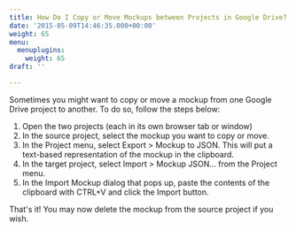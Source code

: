 ```yaml
---
title: How Do I Copy or Move Mockups between Projects in Google Drive?
date: '2015-05-09T14:46:35.000+00:00'
weight: 65
menu:
  menuplugins:
    weight: 65
draft: ''

---
```


Sometimes you might want to copy or move a mockup from one Google Drive project to another. To do so, follow the steps below:

1.  Open the two projects (each in its own browser tab or window)
2.  In the source project, select the mockup you want to copy or move.
3.  In the Project menu, select Export > Mockup to JSON. This will put a text-based representation of the mockup in the clipboard.
4.  In the target project, select Import > Mockup JSON... from the Project menu.
5.  In the Import Mockup dialog that pops up, paste the contents of the clipboard with CTRL+V and click the Import button.

That's it! You may now delete the mockup from the source project if you wish.


